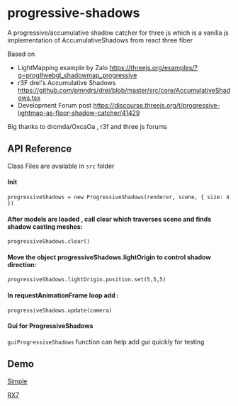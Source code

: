 # progressive-shadows

A progressive/accumulative shadow catcher for three js which is a vanilla js implementation of AccumulativeShadows from react three fiber

Based on

- LightMapping example by Zalo https://threejs.org/examples/?q=prog#webgl_shadowmap_progressive
- r3F drei's Accumulative Shadows https://github.com/pmndrs/drei/blob/master/src/core/AccumulativeShadows.tsx
- Development Forum post https://discourse.threejs.org/t/progressive-lightmap-as-floor-shadow-catcher/41429

Big thanks to drcmda/OxcaOa , r3f and three js forums

## API Reference

Class Files are available in `src` folder

#### Init

```
progressiveShadows = new ProgressiveShadows(renderer, scene, { size: 4 })
```

#### After models are loaded , call clear which traverses scene and finds shadow casting meshes:

```
progressiveShadows.clear()
```

#### Move the object progressiveShadows.lightOrigin to control shadow direction:

```
progressiveShadows.lightOrigin.position.set(5,5,5)
```

#### In requestAnimationFrame loop add :

```
progressiveShadows.update(camera)
```

#### Gui for ProgressiveShadows

`guiProgressiveShadows` function can help add gui quickly for testing

## Demo

[Simple](https://vis-prime.github.io/progressive-shadows/?scene=simple)

[RX7](https://vis-prime.github.io/progressive-shadows/?scene=rx7)
